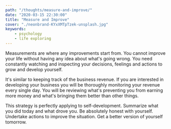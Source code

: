 ```yaml
---
path: "/thoughts/measure-and-improve/"
date: "2020-03-15 22:30:00"
title: "Measure and Improve"
cover: "./neonbrand-KYxXMTpTzek-unsplash.jpg"
keywords:
    - psychology
    - life exploring
---
```


Measurements are where any improvements start from. You cannot improve your life without having any idea about what's going wrong. You need constantly watching and inspecting your decisions, feelings and actions to grow and develop yourself.

It's similar to keeping track of the business revenue. If you are interested in developing your business you will be thoroughly monitoring your revenue every single day. You will be reviewing what's preventing you from earning more money and what's bringing them better than other things.

This strategy is perfectly applying to self-development. Summarize what you did today and what drove you. Be absolutely honest with yourself. Undertake actions to improve the situation. Get a better version of yourself tomorrow.
